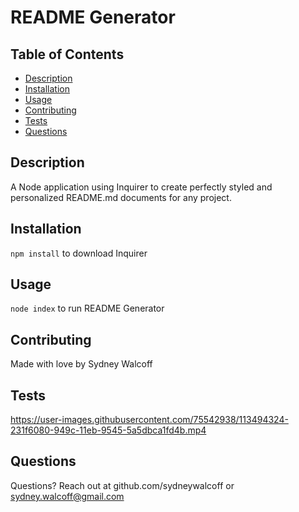 # README Generator 

## Table of Contents
* [Description](#description)
* [Installation](#installation)
* [Usage](#usage) 
* [Contributing](#contributing)
* [Tests](#tests)
* [Questions](#questions)

## Description
A Node application using Inquirer to create perfectly styled and personalized README.md documents for any project.

## Installation
`npm install` to download Inquirer

## Usage
`node index` to run README Generator

## Contributing
Made with love by Sydney Walcoff

## Tests
https://user-images.githubusercontent.com/75542938/113494324-231f6080-949c-11eb-9545-5a5dbca1fd4b.mp4

## Questions
Questions? Reach out at github.com/sydneywalcoff or sydney.walcoff@gmail.com
